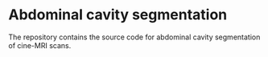 
# Abdominal cavity segmentation

The repository contains the source code for abdominal cavity segmentation of cine-MRI scans.
